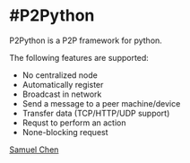 #P2Python
==========
P2Python is a P2P framework for python. 

The following features are supported:

* No centralized node
* Automatically register
* Broadcast in network
* Send a message to a peer machine/device
* Transfer data (TCP/HTTP/UDP support)
* Requst to perform an action
* None-blocking request


[Samuel Chen](http://samuelchen.net)
